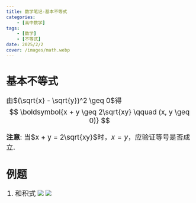 ```yaml
---
title: 数学笔记-基本不等式
categories:
    - [高中数学]
tags:
    - [数学]
    - [不等式]
date: 2025/2/2
cover: /images/math.webp
---
```

# 基本不等式
由$(\sqrt{x} - \sqrt{y})^2 \geq 0$得
$$
\boldsymbol{x + y \geq 2\sqrt{xy} \qquad (x, y \geq 0)}
$$

**注意**: 当$x + y = 2\sqrt{xy}$时，$x = y$，应验证等号是否成立.
# 例题
1. 和积式
![](/images/Maths/基本不等式/1.png)
![](/images/Maths/基本不等式/2.png)
<style>
    p {font-size: 14pt;}
    li {font-size: 14pt;}
    center {font-size: 16pt;}
</style>